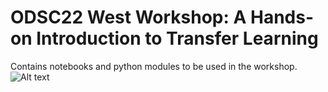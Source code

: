 # ODSC22 West Workshop: A Hands-on Introduction to Transfer Learning
Contains notebooks and python modules to be used in the workshop.
![Alt text](workshop.jpg?raw=true "Title")
